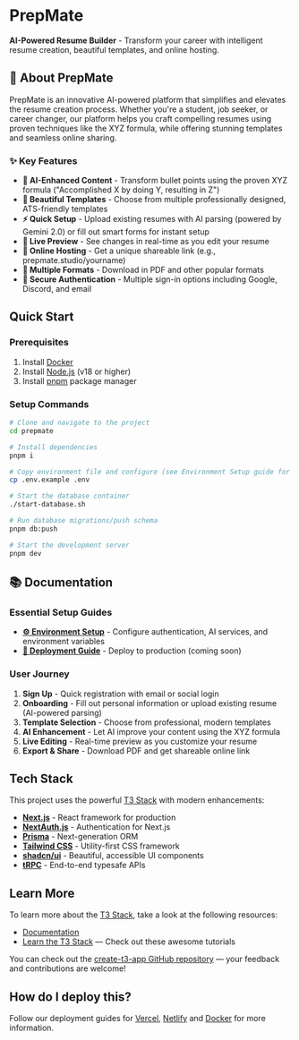 # PrepMate

**AI-Powered Resume Builder** - Transform your career with intelligent resume creation, beautiful templates, and online hosting.

## 🚀 About PrepMate

PrepMate is an innovative AI-powered platform that simplifies and elevates the resume creation process. Whether you're a student, job seeker, or career changer, our platform helps you craft compelling resumes using proven techniques like the XYZ formula, while offering stunning templates and seamless online sharing.

### ✨ Key Features

- **🤖 AI-Enhanced Content** - Transform bullet points using the proven XYZ formula ("Accomplished X by doing Y, resulting in Z")
- **🎨 Beautiful Templates** - Choose from multiple professionally designed, ATS-friendly templates
- **⚡ Quick Setup** - Upload existing resumes with AI parsing (powered by Gemini 2.0) or fill out smart forms for instant setup
- **📱 Live Preview** - See changes in real-time as you edit your resume
- **🔗 Online Hosting** - Get a unique shareable link (e.g., prepmate.studio/yourname)
- **📄 Multiple Formats** - Download in PDF and other popular formats
- **🔐 Secure Authentication** - Multiple sign-in options including Google, Discord, and email

## Quick Start

### Prerequisites

1. Install [Docker](https://docs.docker.com/get-docker/)
2. Install [Node.js](https://nodejs.org/) (v18 or higher)
3. Install [pnpm](https://pnpm.io/) package manager

### Setup Commands

```bash
# Clone and navigate to the project
cd prepmate

# Install dependencies
pnpm i

# Copy environment file and configure (see Environment Setup guide for details)
cp .env.example .env

# Start the database container
./start-database.sh

# Run database migrations/push schema
pnpm db:push

# Start the development server
pnpm dev
```

## 📚 Documentation

### Essential Setup Guides

- **[⚙️ Environment Setup](docs/environment-setup.md)** - Configure authentication, AI services, and environment variables
- **[🚀 Deployment Guide](docs/deployment.md)** - Deploy to production (coming soon)

### User Journey

1. **Sign Up** - Quick registration with email or social login
2. **Onboarding** - Fill out personal information or upload existing resume (AI-powered parsing)
3. **Template Selection** - Choose from professional, modern templates
4. **AI Enhancement** - Let AI improve your content using the XYZ formula
5. **Live Editing** - Real-time preview as you customize your resume
6. **Export & Share** - Download PDF and get shareable online link

## Tech Stack

This project uses the powerful [T3 Stack](https://create.t3.gg/) with modern enhancements:

- **[Next.js](https://nextjs.org)** - React framework for production
- **[NextAuth.js](https://next-auth.js.org)** - Authentication for Next.js
- **[Prisma](https://prisma.io)** - Next-generation ORM
- **[Tailwind CSS](https://tailwindcss.com)** - Utility-first CSS framework
- **[shadcn/ui](https://ui.shadcn.com)** - Beautiful, accessible UI components
- **[tRPC](https://trpc.io)** - End-to-end typesafe APIs

## Learn More

To learn more about the [T3 Stack](https://create.t3.gg/), take a look at the following resources:

- [Documentation](https://create.t3.gg/)
- [Learn the T3 Stack](https://create.t3.gg/en/faq#what-learning-resources-are-currently-available) — Check out these awesome tutorials

You can check out the [create-t3-app GitHub repository](https://github.com/t3-oss/create-t3-app) — your feedback and contributions are welcome!

## How do I deploy this?

Follow our deployment guides for [Vercel](https://create.t3.gg/en/deployment/vercel), [Netlify](https://create.t3.gg/en/deployment/netlify) and [Docker](https://create.t3.gg/en/deployment/docker) for more information.
